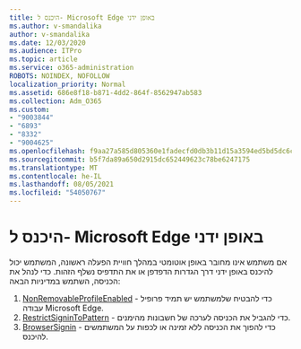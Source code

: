 ```yaml
---
title: היכנס ל- Microsoft Edge באופן ידני
ms.author: v-smandalika
author: v-smandalika
ms.date: 12/03/2020
ms.audience: ITPro
ms.topic: article
ms.service: o365-administration
ROBOTS: NOINDEX, NOFOLLOW
localization_priority: Normal
ms.assetid: 686e8f18-b871-4dd2-864f-8562947ab583
ms.collection: Adm_O365
ms.custom:
- "9003844"
- "6893"
- "8332"
- "9004625"
ms.openlocfilehash: f9aa27a585d805360e1fadecfd0db3b11d15a3594ed5bd5dc6c68cec37a4d6a2
ms.sourcegitcommit: b5f7da89a650d2915dc652449623c78be6247175
ms.translationtype: MT
ms.contentlocale: he-IL
ms.lasthandoff: 08/05/2021
ms.locfileid: "54050767"
---
```

# <a name="sign-in-to-microsoft-edge-manually"></a>היכנס ל- Microsoft Edge באופן ידני

אם משתמש אינו מחובר באופן אוטומטי במהלך חוויית הפעלה ראשונה, המשתמש יכול להיכנס באופן ידני דרך הגדרות הדפדפן או את התדפיס נשלף הזהות. כדי לנהל את הכניסה, השתמש במדיניות הבאה:

1. [NonRemovableProfileEnabled](https://docs.microsoft.com/deployedge/microsoft-edge-policies#nonremovableprofileenabled) - כדי להבטיח שלמשתמש יש תמיד פרופיל עבודה Microsoft Edge.
2. [RestrictSigninToPattern](https://docs.microsoft.com/deployedge/microsoft-edge-policies#restrictsignintopattern) - כדי להגביל את הכניסה לערכה של חשבונות מהימנים.
3. [BrowserSignin](https://docs.microsoft.com/deployedge/microsoft-edge-policies#browsersignin) - כדי להפוך את הכניסה ללא זמינה או לכפות על המשתמשים להיכנס.

